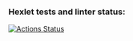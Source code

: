 ### Hexlet tests and linter status:
[![Actions Status](https://github.com/A-Dmitriy-V/frontend-project-44/workflows/hexlet-check/badge.svg)](https://github.com/A-Dmitriy-V/frontend-project-44/actions)